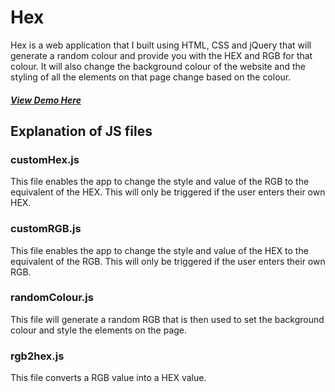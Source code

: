 # Hex

Hex is a web application that I built using HTML, CSS and jQuery that will generate a random colour and provide you with the HEX and RGB for that colour. It will also change the background colour of the website and the styling of all the elements on that page change based on the colour.

##### [View Demo Here](http://demo.ryanoconr.com/hex/)

## Explanation of JS files
### customHex.js
This file enables the app to change the style and value of the RGB to the equivalent of the HEX. This will only be triggered if the user enters their own HEX.

### customRGB.js
This file enables the app to change the style and value of the HEX to the equivalent of the RGB. This will only be triggered if the user enters their own RGB.

### randomColour.js
This file will generate a random RGB that is then used to set the background colour and style the elements on the page.

### rgb2hex.js
This file converts a RGB value into a HEX value.
